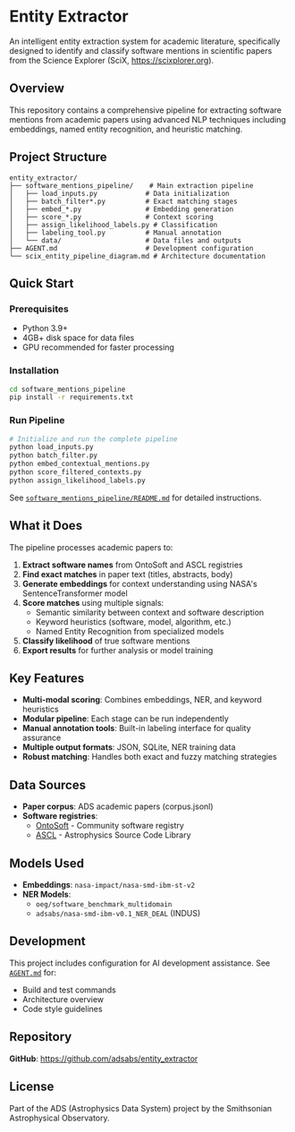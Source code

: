 # Entity Extractor

An intelligent entity extraction system for academic literature, specifically designed to identify and classify software mentions in scientific papers from the Science Explorer (SciX, https://scixplorer.org).

## Overview

This repository contains a comprehensive pipeline for extracting software mentions from academic papers using advanced NLP techniques including embeddings, named entity recognition, and heuristic matching.

## Project Structure

```
entity_extractor/
├── software_mentions_pipeline/    # Main extraction pipeline
│   ├── load_inputs.py            # Data initialization
│   ├── batch_filter*.py          # Exact matching stages
│   ├── embed_*.py                # Embedding generation
│   ├── score_*.py                # Context scoring
│   ├── assign_likelihood_labels.py # Classification
│   ├── labeling_tool.py          # Manual annotation
│   └── data/                     # Data files and outputs
├── AGENT.md                      # Development configuration
└── scix_entity_pipeline_diagram.md # Architecture documentation
```

## Quick Start

### Prerequisites
- Python 3.9+
- 4GB+ disk space for data files
- GPU recommended for faster processing

### Installation
```bash
cd software_mentions_pipeline
pip install -r requirements.txt
```

### Run Pipeline
```bash
# Initialize and run the complete pipeline
python load_inputs.py
python batch_filter.py
python embed_contextual_mentions.py
python score_filtered_contexts.py
python assign_likelihood_labels.py
```

See [`software_mentions_pipeline/README.md`](software_mentions_pipeline/README.md) for detailed instructions.

## What it Does

The pipeline processes academic papers to:

1. **Extract software names** from OntoSoft and ASCL registries
2. **Find exact matches** in paper text (titles, abstracts, body)
3. **Generate embeddings** for context understanding using NASA's SentenceTransformer model
4. **Score matches** using multiple signals:
   - Semantic similarity between context and software description
   - Keyword heuristics (software, model, algorithm, etc.)
   - Named Entity Recognition from specialized models
5. **Classify likelihood** of true software mentions
6. **Export results** for further analysis or model training

## Key Features

- **Multi-modal scoring**: Combines embeddings, NER, and keyword heuristics
- **Modular pipeline**: Each stage can be run independently
- **Manual annotation tools**: Built-in labeling interface for quality assurance
- **Multiple output formats**: JSON, SQLite, NER training data
- **Robust matching**: Handles both exact and fuzzy matching strategies

## Data Sources

- **Paper corpus**: ADS academic papers (corpus.jsonl)
- **Software registries**: 
  - [OntoSoft](https://ontosoft.org/) - Community software registry
  - [ASCL](https://ascl.net/) - Astrophysics Source Code Library

## Models Used

- **Embeddings**: `nasa-impact/nasa-smd-ibm-st-v2`
- **NER Models**:
  - `oeg/software_benchmark_multidomain`
  - `adsabs/nasa-smd-ibm-v0.1_NER_DEAL` (INDUS)

## Development

This project includes configuration for AI development assistance. See [`AGENT.md`](AGENT.md) for:
- Build and test commands
- Architecture overview
- Code style guidelines

## Repository

**GitHub**: https://github.com/adsabs/entity_extractor

## License

Part of the ADS (Astrophysics Data System) project by the Smithsonian Astrophysical Observatory.
